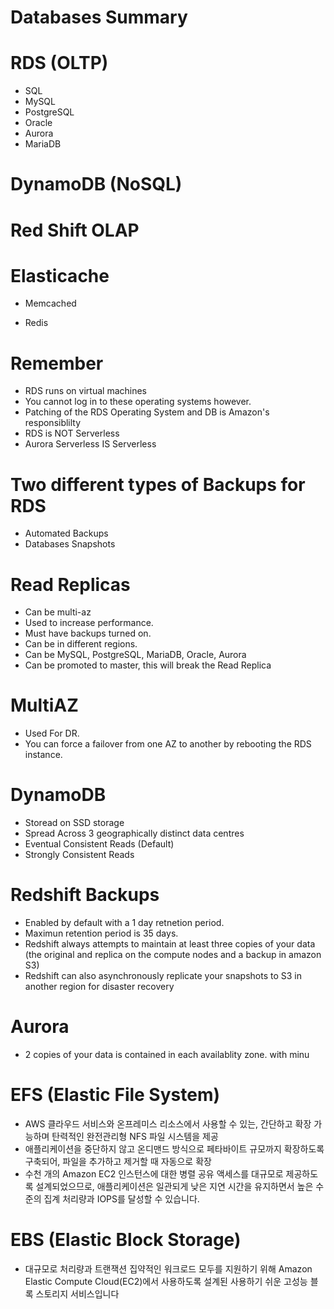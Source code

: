 # Databases Summary

# RDS (OLTP)
 - SQL
 - MySQL
 - PostgreSQL
 - Oracle
 - Aurora
 - MariaDB

# DynamoDB (NoSQL)

# Red Shift OLAP

# Elasticache
 - Memcached

 - Redis

# Remember 
 - RDS runs on virtual machines
 - You cannot log in to these operating systems however.
 - Patching of the RDS Operating System and DB is Amazon's responsiblilty 
 - RDS is NOT Serverless
 - Aurora Serverless IS Serverless

# Two different types of Backups for RDS
 - Automated Backups
 - Databases Snapshots

# Read Replicas
 - Can be multi-az
 - Used to increase performance.
 - Must have backups turned on.
 - Can be in different regions.
 - Can be MySQL, PostgreSQL, MariaDB, Oracle, Aurora
 - Can be promoted to master, this will break the Read Replica


# MultiAZ
 - Used For DR.
 - You can force a failover from one AZ to another by rebooting the RDS instance.


# DynamoDB
 - Storead on SSD storage
 - Spread Across 3 geographically distinct data centres
 - Eventual Consistent Reads (Default)
 - Strongly Consistent Reads

 # Redshift Backups
  - Enabled by default with a 1 day retnetion period.
  - Maximun retention period is 35 days.
  - Redshift always attempts to maintain at least three copies of your data (the original and replica on the compute nodes and a backup in amazon S3)
  - Redshift can also asynchronously replicate your snapshots to S3 in another region for disaster recovery

# Aurora
 - 2 copies of your data is contained in each availablity zone. with minu



# EFS (Elastic File System)
 - AWS 클라우드 서비스와 온프레미스 리소스에서 사용할 수 있는, 간단하고 확장 가능하며 탄력적인 완전관리형 NFS 파일 시스템을 제공
 - 애플리케이션을 중단하지 않고 온디맨드 방식으로 페타바이트 규모까지 확장하도록 구축되어, 파일을 추가하고 제거할 때 자동으로 확장
 - 수천 개의 Amazon EC2 인스턴스에 대한 병렬 공유 액세스를 대규모로 제공하도록 설계되었으므로, 애플리케이션은 일관되게 낮은 지연 시간을 유지하면서 높은 수준의 집계 처리량과 IOPS를 달성할 수 있습니다.

# EBS (Elastic Block Storage)
 - 대규모로 처리량과 트랜잭션 집약적인 워크로드 모두를 지원하기 위해 Amazon Elastic Compute Cloud(EC2)에서 사용하도록 설계된 사용하기 쉬운 고성능 블록 스토리지 서비스입니다